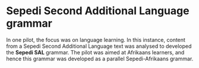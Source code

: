 # Sepedi Second Additional Language grammar

In one pilot, the focus was on language learning. In this instance, content from a Sepedi Second Additional Language text was analysed to developed the **Sepedi SAL** grammar. The pilot was aimed at Afrikaans learners, and hence this grammar was developed as a parallel Sepedi-Afrikaans grammar.
